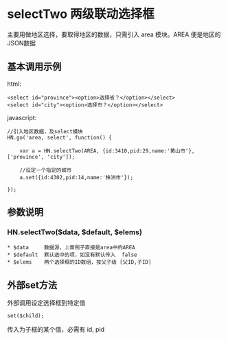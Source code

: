# selectTwo 两级联动选择框
主要用做地区选择，要取得地区的数据，只需引入 area 模块。AREA 便是地区的JSON数据

## 基本调用示例
html:
    
    <select id="province"><option>选择省？</option></select>
    <select id="city"><option>选择市？</option></select>

javascript:

    //引入地区数据，及select模块 
    HN.go('area, select', function() {
         
        var a = HN.selectTwo(AREA, {id:3410,pid:29,name:'黄山市'}, ['province', 'city']);

        //设定一个指定的城市
        a.set({id:4302,pid:14,name:'株洲市'});

    });

## 参数说明

### HN.selectTwo($data, $default, $elems)
    
    * $data     数据源，上面例子直接是area中的AREA 
    * $default  默认选中的项，如没有默认传入  false
    * $elems    两个选择框的ID数组，按父子级 [父ID,子ID]

## 外部set方法
外部调用设定选择框到特定值
    
    set($child);

传入为子框的某个值，必需有 id, pid

